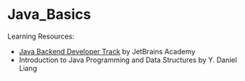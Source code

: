# Java_Basics

Learning Resources:
- [Java Backend Developer Track](https://hyperskill.org/tracks/12?category=2) by JetBrains Academy
- Introduction to Java Programming and Data Structures by Y. Daniel Liang 
